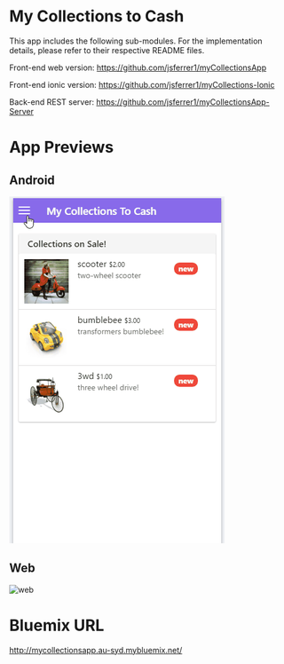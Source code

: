 # My Collections to Cash

This app includes the following sub-modules. For the implementation details, please refer to their respective README files.

Front-end web version: https://github.com/jsferrer1/myCollectionsApp

Front-end ionic version: https://github.com/jsferrer1/myCollections-Ionic

Back-end REST server: https://github.com/jsferrer1/myCollectionsApp-Server

# App Previews

## Android

<img src="https://github.com/jsferrer1/myCollections-Ionic/blob/master/resources/gifs/myCollections-android.gif" alt="android"><br>


## Web

<img src="https://github.com/jsferrer1/myCollectionsApp/blob/master/resources/gifs/myCollections-web.gif" alt="web"><br>

# Bluemix URL

http://mycollectionsapp.au-syd.mybluemix.net/
